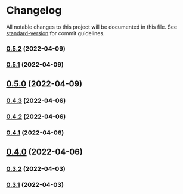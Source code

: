 # Changelog

All notable changes to this project will be documented in this file. See [standard-version](https://github.com/conventional-changelog/standard-version) for commit guidelines.

### [0.5.2](https://github.com/Lanseria/video-downloader/compare/v0.5.1...v0.5.2) (2022-04-09)

### [0.5.1](https://github.com/Lanseria/video-downloader/compare/v0.5.0...v0.5.1) (2022-04-09)

## [0.5.0](https://github.com/Lanseria/video-downloader/compare/v0.4.3...v0.5.0) (2022-04-09)

### [0.4.3](https://github.com/Lanseria/video-downloader/compare/v0.4.2...v0.4.3) (2022-04-06)

### [0.4.2](https://github.com/Lanseria/video-downloader/compare/v0.4.1...v0.4.2) (2022-04-06)

### [0.4.1](https://github.com/Lanseria/video-downloader/compare/v0.4.0...v0.4.1) (2022-04-06)

## [0.4.0](https://github.com/Lanseria/video-downloader/compare/v0.3.2...v0.4.0) (2022-04-06)

### [0.3.2](https://github.com/Lanseria/video-downloader/compare/v0.3.0...v0.3.2) (2022-04-03)

### [0.3.1](https://github.com/Lanseria/video-downloader/compare/v0.3.0...v0.3.1) (2022-04-03)
